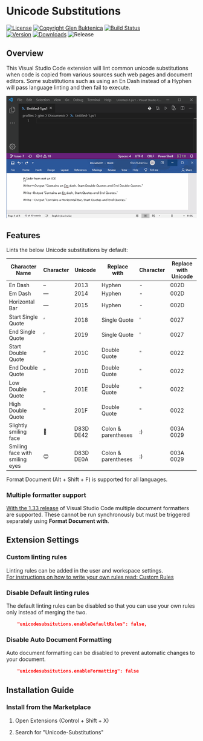 # Unicode Substitutions

[![License](https://img.shields.io/badge/License-MIT-blue.svg)](https://opensource.org/licenses/MIT)
[![Copyright Glen Buktenica](https://img.shields.io/badge/Copyright-Glen_Buktenica-blue.svg)](http://buktenica.com)
[![Build Status](https://glenbuktenica.visualstudio.com/Unicode-Substitutions/_apis/build/status/gbuktenica.Unicode-Substitutions?branchName=master)](https://glenbuktenica.visualstudio.com/Unicode-Substitutions/_build/latest?definitionId=1&branchName=master)  
[![Version](https://vsmarketplacebadge.apphb.com/version/glenbuktenica.Unicode-Substitutions.svg)](https://marketplace.visualstudio.com/manage/publishers/glenbuktenica)
[![Downloads](https://vsmarketplacebadge.apphb.com/downloads-short/glenbuktenica.Unicode-Substitutions.svg)](https://marketplace.visualstudio.com/manage/publishers/glenbuktenica)
![Release](https://github.com/gbuktenica/Unicode-Substitutions/actions/workflows/github-actions.yml/badge.svg)

## Overview

This Visual Studio Code extension will lint common unicode substitutions when code is copied from various sources such web pages and document editors. Some substitutions such as using an En Dash instead of a Hyphen will pass language linting and then fail to execute.

![Animation](/images/Animation.gif)

## Features

Lints the below Unicode substitutions by default:

| Character Name                 | Character | Unicode   | Replace with        | Character | Replace with Unicode |
|--------------------------------|-----------|-----------|---------------------|-----------|----------------------|
| En Dash                        | –         | 2013      | Hyphen              | -         | 002D                 |
| Em Dash                        | —         | 2014      | Hyphen              | -         | 002D                 |
| Horizontal Bar                 | ―         | 2015      | Hyphen              | -         | 002D                 |
| Start Single Quote             | ‘         | 2018      | Single Quote        | '         | 0027                 |
| End Single Quote               | ’         | 2019      | Single Quote        | '         | 0027                 |
| Start Double Quote             | “         | 201C      | Double Quote        | "         | 0022                 |
| End Double Quote               | ”         | 201D      | Double Quote        | "         | 0022                 |
| Low Double Quote               | „         | 201E      | Double Quote        | "         | 0022                 |
| High Double Quote              | ‟         | 201F      | Double Quote        | "         | 0022                 |
| Slightly smiling face          | 🙂        | D83D DE42 | Colon & parentheses | :)        | 003A 0029            |
| Smiling face with smiling eyes | 😊        | D83D DE0A | Colon & parentheses | :)        | 003A 0029            |

Format Document (Alt + Shift + F) is supported for all languages.

### Multiple formatter support

[With the 1.33 release](https://code.visualstudio.com/updates/v1_33#_default-formatter-selection) of Visual Studio Code multiple document formatters are supported. These cannot be run synchronously but must be triggered separately using **Format Document with**.

## Extension Settings

### Custom linting rules

Linting rules can be added in the user and workspace settings.  
[For instructions on how to write your own rules read: Custom Rules](./CustomRules.md)

### Disable Default linting rules

The default linting rules can be disabled so that you can use your own rules only instead of merging the two.

```json
    "unicodesubsitutions.enableDefaultRules": false,
```

### Disable Auto Document Formatting

Auto document formatting can be disabled to prevent automatic changes to your document.

```json
    "unicodesubsitutions.enableFormatting": false
```

## Installation Guide

### Install from the Marketplace

1. Open Extensions (Control + Shift + X)

1. Search for "Unicode-Substitutions"
